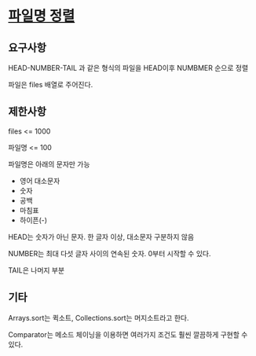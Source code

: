 # [파일명 정렬](https://programmers.co.kr/learn/courses/30/lessons/17686)

## 요구사항

HEAD-NUMBER-TAIL 과 같은 형식의 파일을 HEAD이후 NUMBMER 순으로 정렬

파일은 files 배열로 주어진다.

## 제한사항

files <= 1000

파일명 <= 100

파일명은 아래의 문자만 가능

- 영어 대소문자
- 숫자
- 공백
- 마침표
- 하이픈(-)

HEAD는 숫자가 아닌 문자. 한 글자 이상, 대소문자 구분하지 않음

NUMBER는 최대 다섯 글자 사이의 연속된 숫자. 0부터 시작할 수 있다.

TAIL은 나머지 부분

## 기타

Arrays.sort는 퀵소트, Collections.sort는 머지소트라고 한다.

Comparator는 메소드 체이닝을 이용하면 여러가지 조건도 훨씬 깔끔하게 구현할 수 있다.
